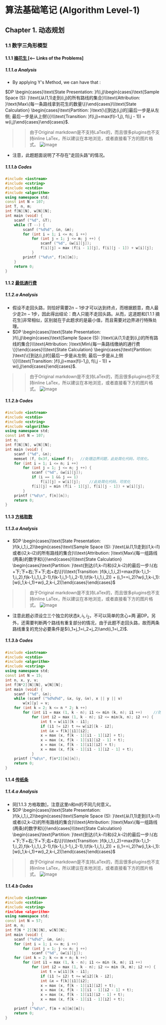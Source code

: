 # 算法基础笔记 (Algorithm Level-1) 

## Chapter 1. 动态规划

### 1.1 数字三角形模型

#### 1.1.1 [ 摘花生 ](https://www.acwing.com/problem/content/1017/) [<-- Links of the Problems]

##### 1.1.1.a Analysis

+ By applying Y's Method, we can have that :

$DP \begin{cases}\text{State Presentation: }f(i,j)\begin{cases}\text{Sample Space (S): }\text{从(1,1)走到(i,j)的所有路线的集合}\\\text{Attribution: }\text{Max\{每一条路线拿到花生的数量\}}\end{cases}\\\text{State Calculation} \begin{cases}\text{Partition: }\text{\{[到达(i,j)的]最后一步是从左侧; 最后一步是从上侧\}}\\\text{Transition: }f(i,j)=max(f(i-1,j), f(i,j - 1)) + w(i,j)\end{cases}\end{cases}$.
>> 由于Original markdown是不支持LaTex的，而且很多plugins也不支持inline LaTex，所以建议在本地浏览，或者直接看下方的图片格式。
>> ![image](https://user-images.githubusercontent.com/73734860/132600830-66f64009-fe44-49be-b77d-1446a0aaa8ab.png)


+ 注意，此题题面说明了不存在"走回头路"的情况。

##### 1.1.1.b Codes

```c++
#include <iostream>
#include <cstring>
#include <cstdio>
#include <algorithm>
using namespace std;
const int N = 107;
int T, n, m;
int f[N][N], w[N][N];
int main (void) {
    scanf ("%d", &T);
    while (T --) {
        scanf ("%d%d", &n, &m);
        for (int i = 1; i <= n; i ++)
            for (int j = 1; j <= m; j ++) {
                scanf ("%d", &w[i][j]);
                f[i][j] = max (f[i - 1][j], f[i][j - 1]) + w[i][j];
            }
        printf ("%d\n", f[n][m]);
    }
    return 0;
}
```



#### 1.1.2 [最低通行费](https://www.acwing.com/activity/content/problem/content/1257/)

##### 1.1.2.a Analysis 

+ 假设不走回头路，则恰好需要$2n-1$步才可以达到终点，而根据题意，商人最少走$2n-1$步，因此得出结论：商人只能不走回头路。从而，这道题和[1.1.1 摘花生]非常相似，区别就在于此题求的是最小值，而且需要对边界进行特殊处理。
+ $DP \begin{cases}\text{State Presentation: }f(i,j)\begin{cases}\text{Sample Space (S): }\text{从(1,1)走到(i,j)的所有路线的集合}\\\text{Attribution: }\text{Min\{每一条路线缴纳的通行费\}}\end{cases}\\\text{State Calculation} \begin{cases}\text{Partition: }\text{\{[到达(i,j)的]最后一步是从左侧; 最后一步是从上侧\}}\\\text{Transition: }f(i,j)=max(f(i-1,j), f(i,j - 1)) + w(i,j)\end{cases}\end{cases}$.
>> 由于Original markdown是不支持LaTex的，而且很多plugins也不支持inline LaTex，所以建议在本地浏览，或者直接看下方的图片格式。
>> ![image](https://user-images.githubusercontent.com/73734860/132600864-59a35d0f-4b3b-426a-923c-d26a641dfd4e.png)

##### 1.1.2.b Codes

```c++
#include <iostream>
#include <cstdio>
#include <cstring>
#include <algorithm>
using namespace std;
const int N = 107;
int n;
int f[N][N], w[N][N];
int main (void) {
    scanf ("%d", &n);
    memset (f, 0x3f, sizeof f);   //处理边界问题，此处简化代码，可优化。
    for (int i = 1; i <= n; i ++)
        for (int j = 1; j <= n; j ++) {
            scanf ("%d", &w[i][j]);
            if (i == 1 && j == 1) 
                f[i][j] = w[i][j];    //此处简化代码，可优化
            f[i][j] = min (f[i - 1][j], f[i][j - 1]) + w[i][j];
        }
    printf ("%d\n", f[n][n]);
    return 0;
}
```



#### 1.1.3 [方格取数](https://www.acwing.com/problem/content/1029/)

##### 1.1.3.a Analysis

+ $DP \begin{cases}\text{State Presentation: }f(k,i_1,i_2)\begin{cases}\text{Sample Space (S): }\text{从(1,1)走到(i1,k-i1)或者(i2,k-i2)的所有路线的集合}\\\text{Attribution: }\text{Max\{每一组路线(两条)的数字和\}}\end{cases}\\\text{State Calculation} \begin{cases}\text{Partition: }\text{到达(i1,k-i1)和(i2,k-i2)的最后一步:\{右+下;下+右;下+下;右+右\}}\\\text{Transition: }f(k,i_1,i_2)=max(f(k-1,i_1-1,i_2),f(k-1,i_1,i_2-1),f(k-1,i_1-1,i_2-1),\\f(k-1,i_1,i_2)) + (i_1==i_2)?w(i_1,k-i_1):[w(i_1,k-i_1)+w(i_2,k-i_2)]\end{cases}\end{cases}$
>> 由于Original markdown是不支持LaTex的，而且很多plugins也不支持inline LaTex，所以建议在本地浏览，或者直接看下方的图片格式。
>> ![image](https://user-images.githubusercontent.com/73734860/132600892-c873afa9-dd8e-47f8-a03c-b9b5734bfa20.png)

+ 注意此题必须设立三个独立的状态$k,i_1,i_2$，不可以简单的贪心+两 遍DP。另外，还需要判断两个路线有重复部分的情况，由于此题不走回头路，故而两条路线重复的充分必要条件是$(i_1+j_1=i_2+j_2)\and(i_1=i_2)$.

##### 1.1.3.b Codes

```c++
#include <iostream>
#include <cstdio>
#include <algorithm>
#include <cstring>
using namespace std;
const int N = 15;
int n, x, y, v;
int f[N*2][N][N], w[N][N];
int main (void) {
    scanf ("%d", &n);
    while (scanf ("%d%d%d", &x, &y, &v), x || y || v)
        w[x][y] = v;
    for (int k = 2; k <= n * 2; k ++)
        for (int i1 = max (1, k - n); i1 <= min (k, n); i1 ++)     //防止越界+去除多余循环
            for (int i2 = max (1, k - n); i2 <= min(k, n); i2 ++) {
                int t = w[i1][k - i1];
                if (i1 != i2) t += w[i2][k - i2];
                int &x = f[k][i1][i2];
                x = max (x, f[k - 1][i1 - 1][i2] + t);
                x = max (x, f[k - 1][i1][i2 - 1] + t);
                x = max (x, f[k - 1][i1][i2] + t);
                x = max (x, f[k - 1][i1 - 1][i2 - 1] + t);
            }
    printf ("%d\n", f[n*2][n][n]);
    return 0;
}
```



#### 1.1.4 [传纸条](https://www.acwing.com/problem/content/277/)

##### 1.1.4.a Analysis

+ 同[1.1.3 方格取数]，注意这里n和m的不同几何意义。
+ $DP \begin{cases}\text{State Presentation: }f(k,i_1,i_2)\begin{cases}\text{Sample Space (S): }\text{从(1,1)走到(i1,k-i1)或者(i2,k-i2)的所有路线的集合}\\\text{Attribution: }\text{Max\{每一组路线(两条)的数字和\}}\end{cases}\\\text{State Calculation} \begin{cases}\text{Partition: }\text{到达(i1,k-i1)和(i2,k-i2)的最后一步:\{右+下;下+右;下+下;右+右\}}\\\text{Transition: }f(k,i_1,i_2)=max(f(k-1,i_1-1,i_2),f(k-1,i_1,i_2-1),f(k-1,i_1-1,i_2-1),\\f(k-1,i_1,i_2)) + (i_1==i_2)?w(i_1,k-i_1):[w(i_1,k-i_1)+w(i_2,k-i_2)]\end{cases}\end{cases}$
>> 由于Original markdown是不支持LaTex的，而且很多plugins也不支持inline LaTex，所以建议在本地浏览，或者直接看下方的图片格式。
>> ![image](https://user-images.githubusercontent.com/73734860/132600892-c873afa9-dd8e-47f8-a03c-b9b5734bfa20.png)
##### 1.1.4.b Codes

``` c++
#include <iostream>
#include <cstdio>
#include <cstring>
#incldue <algorithm>
using namespace std;
const int N = 57;
int m, n;
int f[N * 2][N][N], w[N][N];
int main (void) {
    scanf ("%d%d", &m, &n);
    for (int i = 1; i <= m; i ++)
        for (int j = 1; j <= n; j ++)
            scanf ("%d", &w[i][j]);
    for (int k = 2; k <= m + n; k ++)
        for (int i1 = max (1, k - n); i1 <= min (k, m); i1 ++)
            for (int i2 = max (1, k - n); i2 <= min (k, m); i2 ++) {
                int t = w[i1][k - i1];
                if (i1 != i2) t += w[i2][k - i2];
                int &x = f[k][i1][i2];
                x = max (x, f[k - 1][i1][i2] + t);
                x = max (x, f[k - 1][i1 - 1][i2 - 1] + t);
                x = max (x, f[k - 1][i1][i2 - 1] + t);
                x = max (x, f[k - 1][i1 - 1][i2] + t);
            }
    printf ("%d\n", f[m + n][m][m]);
    return 0;
}
```
